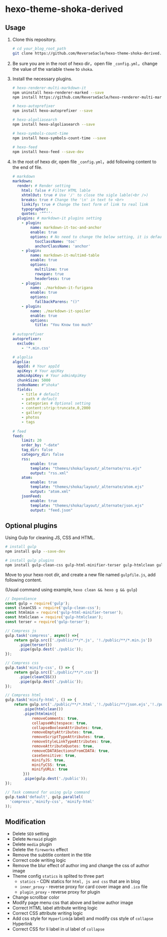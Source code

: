 # hexo-theme-shoka-derived
## Usage

1. Clone this repository.

   ```bash
   # cd your_blog_root_path
   git clone https://github.com/ReverseSacle/hexo-theme-shoka-derived.git ./themes/shoka
   ```

2. Be sure you are in the root of hexo dir，open file `_config.yml`，change the value of  the variable `theme` to `shoka`.  

3. Install the necessary plugins.

   ```bash
   # hexo-renderer-multi-markdown-it
   npm uninstall hexo-renderer-marked --save
   npm install https://github.com/ReverseSacle/hexo-renderer-multi-markdown-it.git --save
   
   # hexo-autoprefixer
   npm install hexo-autoprefixer --save
   
   # hexo-algoliasearch
   npm install hexo-algoliasearch --save
   
   # hexo-symbols-count-time
   npm install hexo-symbols-count-time --save
   
   # hexo-feed
   npm install hexo-feed --save-dev
   ```

4. In the root of hexo dir, open file `_config.yml`，add following content to the end of file.

   ```yaml
   # markdown
   markdown:
     render: # Render setting
       html: false # Filter HTML lable
       xhtmlOut: true # Use '/' to close the sigle lable(<br />)
       breaks: true # Change the '\n' in text to <br>
       linkify: true # Change the text form of link to real link
       typographer: 
       quotes: '“”‘’'
     plugins: # markdown-it plugins setting
       - plugin:
           name: markdown-it-toc-and-anchor
           enable: true
           options: # No need to change the below setting, it is default
             tocClassName: 'toc'
             anchorClassName: 'anchor'
       - plugin:
           name: markdown-it-multimd-table
           enable: true
           options:
             multiline: true
             rowspan: true
             headerless: true
       - plugin:
           name: ./markdown-it-furigana
           enable: true
           options:
             fallbackParens: "()"
       - plugin:
           name: ./markdown-it-spoiler
           enable: true
           options:
             title: "You Know too much"
     
   # autoprefixer
   autoprefixer:
     exclude:
       - '*.min.css'
   
   # algolia
   algolia:
     appId: # Your appId
     apiKey: # Your apiKey
     adminApiKey: # Your adminApiKey
     chunkSize: 5000
     indexName: #"shoka"
     fields:
       - title # default
       - path # default
       - categories # Optional setting
       - content:strip:truncate,0,2000
       - gallery
       - photos
       - tags
       
   # feed
   feed:
       limit: 20
       order_by: "-date"
       tag_dir: false
       category_dir: false
       rss:
           enable: true
           template: "themes/shoka/layout/_alternate/rss.ejs"
           output: "rss.xml"
       atom:
           enable: true
           template: "themes/shoka/layout/_alternate/atom.ejs"
           output: "atom.xml"
       jsonFeed:
           enable: true
           template: "themes/shoka/layout/_alternate/json.ejs"
           output: "feed.json"
   ```

## Optional plugins

Using Gulp for cleaning JS, CSS and HTML.

```bash
# install gulp
npm install gulp --save-dev

# install gulp plugins
npm install gulp-clean-css gulp-html-minifier-terser gulp-htmlclean gulp-terser --save-dev
```

Move to your hexo root dir, and create a new file named `gulpfile.js`, add following content.

(Usual command using example, `hexo clean && hexo g && gulp`)

```javascript
// Dependience
const gulp = require('gulp');
const cleanCSS = require('gulp-clean-css');
const htmlmin = require('gulp-html-minifier-terser');
const htmlclean = require('gulp-htmlclean');
const terser = require('gulp-terser');

// Compress js
gulp.task('compress', async() =>{
	return gulp.src(['./public/**/*.js', '!./public/**/*.min.js'])
	  .pipe(terser())
	  .pipe(gulp.dest('./public'));
});

// Compress css
gulp.task('minify-css', () => {
	return gulp.src(['./public/**/*.css'])
	  .pipe(cleanCSS())
      .pipe(gulp.dest('./public'));
});

// Compress html
gulp.task('minify-html', () => {
    return gulp.src('./public/**/*.html','!./public/**/json.ejs','!./public/**/atom.ejs','!./public/**/rss.ejs')
		.pipe(htmlclean())
		.pipe(htmlmin({
			removeComments: true,
			collapseWhitespace: true,
			collapseBooleanAttributes: true,
			removeEmptyAttributes: true,
			removeScriptTypeAttributes: true,
			removeStyleLinkTypeAttributes: true,
			removeAttributeQuotes: true,
			removeCDATASectionsFromCDATA: true,
			caseSensitive: true,
			minifyJS: true,
			minifyCSS: true,
			minifyURLs: true
		}))
		.pipe(gulp.dest('./public'));
});

// Task command for using gulp command
gulp.task('default', gulp.parallel(
  'compress','minify-css', 'minify-html'
));
```

## Modification

+ Delete `SEO` setting
+ Delete `Mermaid` plugin
+ Delete `media` plugin
+ Delete the `fireworks` effect
+ Remove the subtitle content in the title
+ Correct code writing logic
+ Remove the blur effect of author img and change the css of author image
+ Theme config `statics` is splited to three part
  + `statics` - CDN statics for `html, js and css` that are in blog
  + `inner_proxy` - reverse proxy for card cover image and `.ico` file
  + `plugin_proxy` - reverse proxy for plugin
+ Change scrollbar color
+ Modify page menu css that above and below author image
+ Correct HTML label attribute writing logic
+ Correct CSS attribute writing logic
+ Add css style for `Hyperlink`(a label) and modify css style of `collapse` Hyperlink
+ Correct CSS for li label in ul label of `collapse` 
